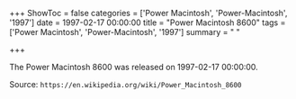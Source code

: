 +++
ShowToc = false
categories = ['Power Macintosh', 'Power-Macintosh', '1997']
date = 1997-02-17 00:00:00
title = "Power Macintosh 8600"
tags = ['Power Macintosh', 'Power-Macintosh', '1997']
summary = " "

+++

The Power Macintosh 8600 was released on 1997-02-17 00:00:00.

Source: `https://en.wikipedia.org/wiki/Power_Macintosh_8600`


